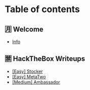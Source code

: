 # Table of contents

## 🈷 Welcome

* [Info](README.md)

## 🈲 HackTheBox Writeups

* [\[Easy\] Stocker](hackthebox-writeups/easy-stocker.md)
* [\[Easy\] MetaTwo](hackthebox-writeups/easy-metatwo.md)
* [\[Medium\] Ambassador](hackthebox-writeups/medium-ambassador.md)
